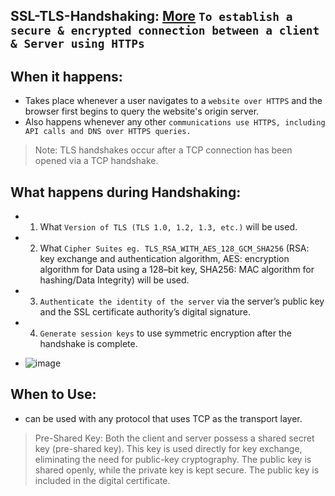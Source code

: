 ## SSL-TLS-Handshaking: [More](https://www.cloudflare.com/en-gb/learning/ssl/what-happens-in-a-tls-handshake/) `To establish a secure & encrypted connection between a client & Server using HTTPs`

## When it happens:
- Takes place whenever a user navigates to a `website over HTTPS` and the browser first begins to query the website's origin server.
- Also happens whenever any other `communications use HTTPS, including API calls and DNS over HTTPS queries.`

> Note: TLS handshakes occur after a TCP connection has been opened via a TCP handshake.

## What happens during Handshaking:
- 1. What `Version of TLS (TLS 1.0, 1.2, 1.3, etc.)` will be used.
- 2. What `Cipher Suites eg. TLS_RSA_WITH_AES_128_GCM_SHA256` (RSA: key exchange and authentication algorithm, AES: encryption algorithm for Data using a 128–bit key, SHA256: MAC algorithm for hashing/Data Integrity) will be used.
- 3. `Authenticate the identity of the server` via the server’s public key and the SSL certificate authority’s digital signature.
- 4. `Generate session keys` to use symmetric encryption after the handshake is complete.

- ![image](https://github.com/IOxCyber/CyberEssentials/assets/40174034/82c9ecbb-92cb-471d-9b85-26fbec1aba89)

## When to Use:
- can be used with any protocol that uses TCP as the transport layer.

> Pre-Shared Key: Both the client and server possess a shared secret key (pre-shared key). This key is used directly for key exchange, eliminating the need for public-key cryptography.
> The public key is shared openly, while the private key is kept secure. The public key is included in the digital certificate.
